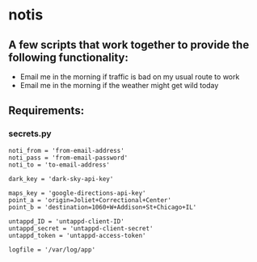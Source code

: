 # notis

## A few scripts that work together to provide the following functionality:

* Email me in the morning if traffic is bad on my usual route to work
* Email me in the morning if the weather might get wild today

## Requirements:

### secrets.py
```
noti_from = 'from-email-address'
noti_pass = 'from-email-password'
noti_to = 'to-email-address'

dark_key = 'dark-sky-api-key'

maps_key = 'google-directions-api-key'
point_a = 'origin=Joliet+Correctional+Center'
point_b = 'destination=1060+W+Addison+St+Chicago+IL'

untappd_ID = 'untappd-client-ID'
untappd_secret = 'untappd-client-secret'
untappd_token = 'untappd-access-token'

logfile = '/var/log/app'
```
